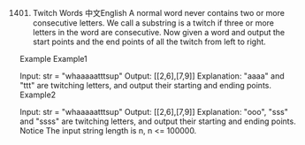 1401. Twitch Words
中文English
A normal word never contains two or more consecutive letters. We call a substring is a twitch if three or more letters in the word are consecutive. Now given a word and output the start points and the end points of all the twitch from left to right.

Example
Example1

Input: str = "whaaaaatttsup"
Output: [[2,6],[7,9]]
Explanation: 
"aaaa" and "ttt" are twitching letters, and output their starting and ending points.
Example2

Input: str = "whaaaaatttsup"
Output: [[2,6],[7,9]]
Explanation: 
"ooo", "sss" and "ssss" are twitching letters, and output their starting and ending points.
Notice
The input string length is n, n <= 100000.
